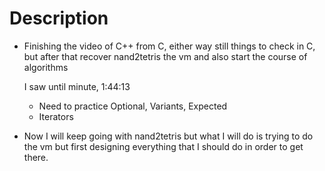 # Description

- Finishing the video of C++ from
  C, either way still things to check
  in C, but after that recover nand2tetris
  the vm and also start the course of algorithms

  I saw until minute, 1:44:13
    - Need to practice Optional, Variants, Expected
    - Iterators

- Now I will keep going with nand2tetris but what I will do
  is trying to do the vm but first designing everything that I should 
  do in order to get there.
